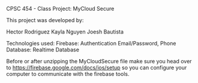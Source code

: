 CPSC 454 - Class Project: MyCloud Secure

This project was developed by:

Hector Rodriguez
Kayla Nguyen
Joesh Bautista


Technologies used:
Firebase: Authentication Email/Password, Phone
Database: Realtime Database

Before or after unzipping the MyCloudSecure file make sure you head over to https://firebase.google.com/docs/ios/setup
so you can configure your computer to communicate with the firebase tools.

